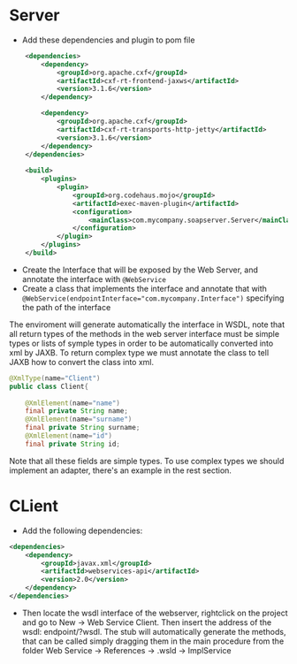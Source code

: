 # Server
- Add these dependencies and plugin to pom file
```xml
    <dependencies>
        <dependency>
            <groupId>org.apache.cxf</groupId>
            <artifactId>cxf-rt-frontend-jaxws</artifactId>
            <version>3.1.6</version>
        </dependency>

        <dependency>
            <groupId>org.apache.cxf</groupId>
            <artifactId>cxf-rt-transports-http-jetty</artifactId>
            <version>3.1.6</version>
        </dependency>
    </dependencies>
    
    <build>
        <plugins>
            <plugin>
                <groupId>org.codehaus.mojo</groupId>
                <artifactId>exec-maven-plugin</artifactId>
                <configuration>
                    <mainClass>com.mycompany.soapserver.Server</mainClass>
                </configuration>
            </plugin>
        </plugins>
    </build>
```
- Create the Interface that will be exposed by the Web Server, and annotate the interface with `@WebService`
- Create a class that implements the interface and annotate that with `@WebService(endpointInterface="com.mycompany.Interface")` specifying the path of the interface

The enviroment will generate automatically the interface in WSDL, note that all return types of the methods in the web server interface must be simple types or lists of symple types in order to be automatically converted into xml by JAXB. To return complex type we must annotate the class to tell JAXB how to convert the class into xml.
```Java
@XmlType(name="Client")
public class Client{
    
    @XmlElement(name="name")
    final private String name;
    @XmlElement(name="surname")
    final private String surname;
    @XmlElement(name="id")
    final private String id;
```
Note that all these fields are simple types. To use complex types we should implement an adapter, there's an example in the rest section.

# CLient
- Add the following dependencies:
```xml
<dependencies>
    <dependency>
        <groupId>javax.xml</groupId>
        <artifactId>webservices-api</artifactId>
        <version>2.0</version>
    </dependency>
</dependencies>
```
- Then locate the wsdl interface of the webserver, rightclick on the project and go to  New -> Web Service Client. Then insert the address of the wsdl: endpoint/?wsdl. The stub will automatically generate the methods, that can be called simply dragging them in the main procedure from the folder Web Service -> References -> .wsld -> ImplService

